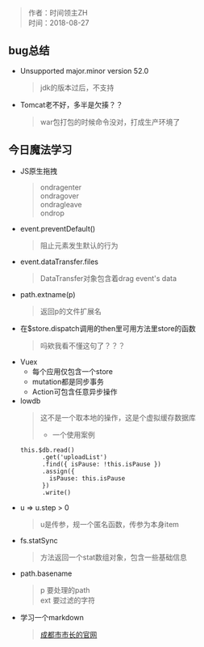 >  作者：时间领主ZH  
>  时间：2018-08-27
## bug总结
- Unsupported major.minor version 52.0
    > jdk的版本过后，不支持
- Tomcat老不好，多半是欠揍？？
    > war包打包的时候命令没对，打成生产环境了
## 今日魔法学习
- JS原生拖拽
    > ondragenter  
    > ondragover  
    > ondragleave  
    > ondrop
- event.preventDefault()
    > 阻止元素发生默认的行为
- event.dataTransfer.files
    > DataTransfer对象包含着drag event's data
- path.extname(p)
    > 返回p的文件扩展名
- 在$store.dispatch调用的then里可用方法里store的函数 
    > 吗欸我看不懂这句了？？？
- Vuex
    - 每个应用仅包含一个store
    - mutation都是同步事务
    - Action可包含任意异步操作
- lowdb
    > 这不是一个取本地的操作，这是个虚拟缓存数据库  
    > - 一个使用案例  
    ```nodejs  
    this.$db.read()
          .get('uploadList')
          .find({ isPause: !this.isPause })
          .assign({
            isPause: this.isPause
          })
          .write()
    ```   
- u => u.step > 0
    > u是传参，规一个匿名函数，传参为本身item
- fs.statSync 
    > 方法返回一个stat数组对象，包含一些基础信息
- path.basename 
    >p    要处理的path   
    >ext  要过滤的字符
- 学习一个markdown
    >[成都市市长的官网](http://abeford.red)
